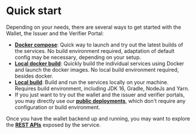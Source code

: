 # Quick start

Depending on your needs, there are several ways to get started with the Wallet, the Issuer and the Verifier Portal:

* [**Docker compose**](docker-compose.md): Quick way to launch and try out the latest builds of the services. No build environment required, adaptation of default config may be necessary, depending on your setup.
* [**Local docker build**](local-build.md#docker-build): Quickly build the individual services using Docker and launch the docker images. No local build environment required, besides docker.
* [**Local build**](local-build.md#local-build): Build and run the services locally on your machine. Requires build environment, including JDK 16, Gradle, NodeJs and Yarn.
* If you just want to try out the wallet and the issuer and verifier portals, you may directly use our [**public deployments**](../public-deployments.md), which don't require any configuration or build environment.

Once you have the wallet backend up and running, you may want to explore the [**REST APIs**](rest-apis.md) exposed by the service.
